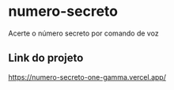 # numero-secreto
Acerte o número secreto por comando de voz

## Link do projeto
https://numero-secreto-one-gamma.vercel.app/
